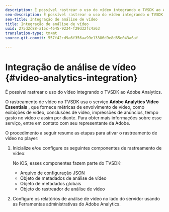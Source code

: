 ```yaml
---
description: É possível rastrear o uso do vídeo integrando o TVSDK ao Adobe Analytics.
seo-description: É possível rastrear o uso do vídeo integrando o TVSDK ao Adobe Analytics.
seo-title: Integração de análise de vídeo
title: Integração de análise de vídeo
uuid: 275d2c88-a15c-4645-9234-f29d32fc4a63
translation-type: tm+mt
source-git-commit: 557f42cd9a6f356aa99e13386d9e8d65e043a6af

---
```



# Integração de análise de vídeo {#video-analytics-integration}

É possível rastrear o uso do vídeo integrando o TVSDK ao Adobe Analytics.

O rastreamento de vídeo no TVSDK usa o serviço **Adobe Analytics Video Essentials** , que fornece métricas de envolvimento de vídeo, como exibições de vídeo, conclusões de vídeo, impressões de anúncios, tempo gasto no vídeo e assim por diante. Para obter mais informações sobre esse serviço, entre em contato com seu representante da Adobe.

O procedimento a seguir resume as etapas para ativar o rastreamento de vídeo no player:

1. Inicialize e/ou configure os seguintes componentes de rastreamento de vídeo:

   No iOS, esses componentes fazem parte do TVSDK:

   * Arquivo de configuração JSON
   * Objeto de metadados de análise de vídeo
   * Objeto de metadados globais
   * Objeto do rastreador de análise de vídeo

1. Configure os relatórios de análise de vídeo no lado do servidor usando as Ferramentas administrativas do Adobe Analytics.